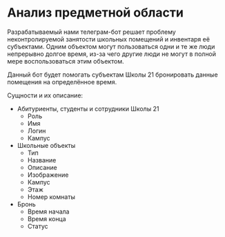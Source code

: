 # Анализ предметной области

Разрабатываемый нами телеграм-бот решает проблему неконтролируемой занятости школьных помещений и инвентаря её субъектами. Одним объектом могут пользоваться одни и те же люди непрерывно долгое время, из-за чего другие люди не могут в полной мере воспользоваться этим объектом.

Данный бот будет помогать субъектам Школы 21 бронировать данные помещения на определённое время.

Сущности и их описание:

- Абитуриенты, студенты и сотрудники Школы 21
  - Роль
  - Имя
  - Логин
  - Кампус
- Школьные объекты
  - Тип
  - Название
  - Описание
  - Изображение
  - Кампус
  - Этаж
  - Номер комнаты
- Бронь
  - Время начала
  - Время конца
  - Статус
